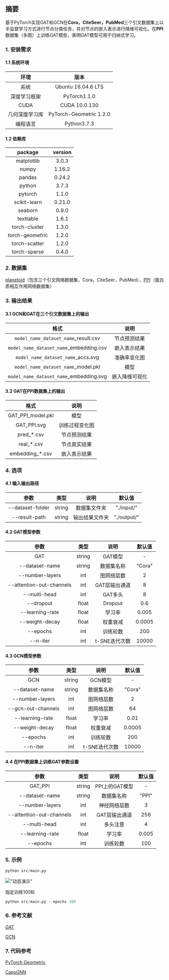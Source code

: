 ## 摘要

基于PyTorch实现GAT和GCN在**Cora，CiteSeer，PubMed**三个引文数据集上以半监督学习方式进行节点分类任务，并对节点的嵌入表示进行降维可视化。在**PPI**数据集（多图）上训练GAT模型，表明GAT模型可用于归纳式学习。

### 1. 安装需求

#### 1.1 系统环境

|      环境      |          版本           |
| :------------: | :---------------------: |
|      系统      |   Ubuntu 16.04.6 LTS    |
|  深度学习框架  |      PyTorch1.1.0       |
|      CUDA      |      CUDA 10.0.130      |
| 几何深度学习库 | PyTorch-Geometric 1.2.0 |
|    编程语言    |       Python3.7.3       |

#### 1.2 依赖库

|     package     | version |
| :-------------: | :-----: |
|   matplotlib    |  3.0.3  |
|      numpy      | 1.16.2  |
|     pandas      | 0.24.2  |
|     python      |  3.7.3  |
|     pytorch     |  1.1.0  |
|  scikit-learn   | 0.21.0  |
|     seaborn     |  0.9.0  |
|    texttable    |  1.6.1  |
|  torch-cluster  |  1.3.0  |
| torch-geometric |  1.2.0  |
|  torch-scatter  |  1.2.0  |
|  torch-sparse   |  0.4.0  |

### 2. 数据集

[planetoid](https://github.com/kimiyoung/planetoid)（包含三个引文网络数据集，Cora，CiteSeer，PubMed），[PPI](https://s3.us-east-2.amazonaws.com/dgl.ai/dataset/ppi.zip)（蛋白质相互作用网络数据集）

### 3. 输出结果

#### 3.1 GCN和GAT在三个引文数据集上的输出

|                  格式                   |      说明      |
| :-------------------------------------: | :------------: |
|  `model_name_dataset_name`_result.csv   |  节点预测结果  |
| `model_name_dataset_name`_embedding.csv |  嵌入表示结果  |
|   `model_name_dataset_name`_accs.svg    |  准确率变化图  |
|   `model_name_dataset_name`_model.pkl   |      模型      |
| `model_name_dataset_name`_embedding.svg | 嵌入降维可视化 |

#### 3.2 GAT在PPI数据集上的输出

|       格式        |      说明      |
| :---------------: | :------------: |
| GAT_PPI_model.pkl |      模型      |
|    GAT_PPI.svg    | 训练过程变化图 |
|    pred_*.csv     |  节点预测结果  |
|    real_*.csv     |  节点真实结果  |
|  embedding_*.csv  |  嵌入表示结果  |

### 4. 选项

#### 4.1 输入输出路径

|       参数       |  类型  |      说明      | **默认值**  |
| :--------------: | :----: | :------------: | :---------: |
| --dataset-folder | string |  数据集文件夹  | "./input/"  |
|  --result-path   | string | 输出结果文件夹 | "./output/" |

#### 4.2 GAT模型参数

|           参数           |  类型  |     说明      | 默认值 |
| :----------------------: | :----: | :-----------: | :----: |
|           GAT            | string |    GAT模型    |   -    |
|      --dataset-name      | string |  数据集名称   | "Cora" |
|     --number-layers      |  int   |  图网络层数   |   2    |
| --attention-out-channels |  int   | GAT层输出通道 |   8    |
|       --multi-head       |  int   |    GAT多头    |   8    |
|        --dropout         | float  |    Dropout    |  0.6   |
|     --learning-rate      | float  |    学习率     | 0.005  |
|      --weight-decay      | float  |   权重衰减    | 0.0005 |
|         --epochs         |  int   |   训练轮数    |  200   |
|         --n-iter         |  int   | t-SNE迭代次数 | 10000  |

#### 4.3 GCN模型参数

|        参数        |  类型  |     说明      | 默认值 |
| :----------------: | :----: | :-----------: | :----: |
|        GCN         | string |    GCN模型    |   -    |
|   --dataset-name   | string |  数据集名称   | "Cora" |
|  --number-layers   |  int   |  图网络层数   |   2    |
| --gcn-out-channels |  int   |  图网络层数   |   64   |
|  --learning-rate   | float  |    学习率     |  0.01  |
|   --weight-decay   | float  |   权重衰减    | 0.0005 |
|      --epochs      |  int   |   训练轮数    |  200   |
|      --n-iter      |  int   | t-SNE迭代次数 | 10000  |

#### 4.4 在PPI数据集上训练GAT参数设置

|           参数           |  类型  |      说明      | 默认值 |
| :----------------------: | :----: | :------------: | :----: |
|         GAT_PPI          | string | PPI上的GAT模型 |   -    |
|      --dataset-name      | string |   数据集名称   | "PPI"  |
|     --number-layers      |  int   |  神经网络层数  |   3    |
| --attention-out-channels |  int   | GAT层输出通道  |  256   |
|       --multi-head       |  int   |    多头注意    |   4    |
|     --learning-rate      | float  |     学习率     | 0.005  |
|         --epochs         |  int   |    训练轮数    |  100   |

### 5. 示例

```python
python src/main.py
```

!["动态演示"](./Demo演示.gif"动态演示")

指定训练100轮

```python
python src/main.py --epochs 100
```

### 6. 参考文献

[GAT](https://arxiv.org/abs/1710.10903)

[GCN](https://arxiv.org/abs/1609.02907)

### 7. 代码参考

[PyTorch Geometric](<https://github.com/rusty1s/pytorch_geometric>)

[CapsGNN](<https://github.com/benedekrozemberczki/CapsGNN#outputs>)